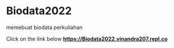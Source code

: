 # Biodata2022
memebuat biodata perkuliahan

Click on the link below
**https://Biodata2022.vinandra207.repl.co**
